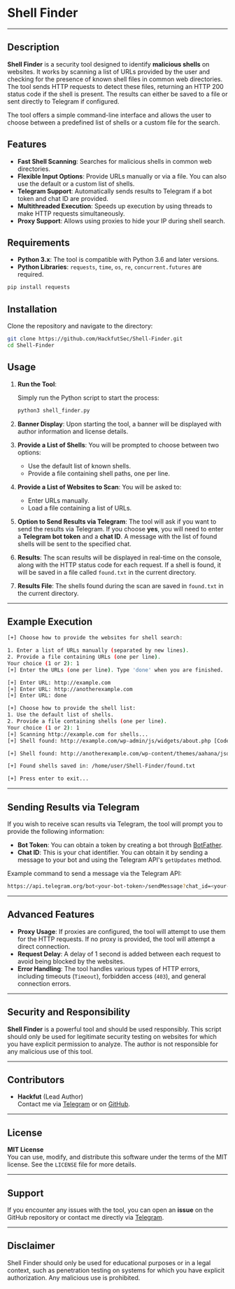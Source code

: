 # Shell Finder

---

## Description

**Shell Finder** is a security tool designed to identify **malicious shells** on websites. It works by scanning a list of URLs provided by the user and checking for the presence of known shell files in common web directories. The tool sends HTTP requests to detect these files, returning an HTTP 200 status code if the shell is present. The results can either be saved to a file or sent directly to Telegram if configured.

The tool offers a simple command-line interface and allows the user to choose between a predefined list of shells or a custom file for the search.

## Features

- **Fast Shell Scanning**: Searches for malicious shells in common web directories.
- **Flexible Input Options**: Provide URLs manually or via a file. You can also use the default or a custom list of shells.
- **Telegram Support**: Automatically sends results to Telegram if a bot token and chat ID are provided.
- **Multithreaded Execution**: Speeds up execution by using threads to make HTTP requests simultaneously.
- **Proxy Support**: Allows using proxies to hide your IP during shell search.

## Requirements

- **Python 3.x**: The tool is compatible with Python 3.6 and later versions.
- **Python Libraries**: `requests`, `time`, `os`, `re`, `concurrent.futures` are required.

```bash
pip install requests
```

## Installation

Clone the repository and navigate to the directory:

```bash
git clone https://github.com/HackfutSec/Shell-Finder.git
cd Shell-Finder
```

## Usage

1. **Run the Tool**:

   Simply run the Python script to start the process:

   ```bash
   python3 shell_finder.py
   ```

2. **Banner Display**:
   Upon starting the tool, a banner will be displayed with author information and license details.

3. **Provide a List of Shells**:
   You will be prompted to choose between two options:
   - Use the default list of known shells.
   - Provide a file containing shell paths, one per line.

4. **Provide a List of Websites to Scan**:
   You will be asked to:
   - Enter URLs manually.
   - Load a file containing a list of URLs.

5. **Option to Send Results via Telegram**:
   The tool will ask if you want to send the results via Telegram. If you choose **yes**, you will need to enter a **Telegram bot token** and a **chat ID**. A message with the list of found shells will be sent to the specified chat.

6. **Results**:
   The scan results will be displayed in real-time on the console, along with the HTTP status code for each request. If a shell is found, it will be saved in a file called `found.txt` in the current directory.

7. **Results File**:
   The shells found during the scan are saved in `found.txt` in the current directory.

---

## Example Execution

```bash
[+] Choose how to provide the websites for shell search:

1. Enter a list of URLs manually (separated by new lines).
2. Provide a file containing URLs (one per line).
Your choice (1 or 2): 1
[+] Enter the URLs (one per line). Type 'done' when you are finished.

[+] Enter URL: http://example.com
[+] Enter URL: http://anotherexample.com
[+] Enter URL: done

[+] Choose how to provide the shell list:
1. Use the default list of shells.
2. Provide a file containing shells (one per line).
Your choice (1 or 2): 1
[+] Scanning http://example.com for shells...
[+] Shell found: http://example.com/wp-admin/js/widgets/about.php [Code: 200]

[+] Shell found: http://anotherexample.com/wp-content/themes/aahana/json.php [Code: 200]

[+] Found shells saved in: /home/user/Shell-Finder/found.txt

[+] Press enter to exit...
```

---

## Sending Results via Telegram

If you wish to receive scan results via Telegram, the tool will prompt you to provide the following information:

- **Bot Token**: You can obtain a token by creating a bot through [BotFather](https://core.telegram.org/bots#botfather).
- **Chat ID**: This is your chat identifier. You can obtain it by sending a message to your bot and using the Telegram API's `getUpdates` method.

Example command to send a message via the Telegram API:

```bash
https://api.telegram.org/bot<your-bot-token>/sendMessage?chat_id=<your-chat-id>&text=<your-message>
```

---

## Advanced Features

- **Proxy Usage**: If proxies are configured, the tool will attempt to use them for the HTTP requests. If no proxy is provided, the tool will attempt a direct connection.
- **Request Delay**: A delay of 1 second is added between each request to avoid being blocked by the websites.
- **Error Handling**: The tool handles various types of HTTP errors, including timeouts (`Timeout`), forbidden access (`403`), and general connection errors.

---

## Security and Responsibility

**Shell Finder** is a powerful tool and should be used responsibly. This script should only be used for legitimate security testing on websites for which you have explicit permission to analyze. The author is not responsible for any malicious use of this tool.

---

## Contributors

- **Hackfut** (Lead Author)  
  Contact me via [Telegram](https://t.me/H4ckfutSec) or on [GitHub](https://github.com/HackfutSec).

---

## License

**MIT License**  
You can use, modify, and distribute this software under the terms of the MIT license. See the `LICENSE` file for more details.

---

## Support

If you encounter any issues with the tool, you can open an **issue** on the GitHub repository or contact me directly via [Telegram](https://t.me/H4ckfutSec).

---

## Disclaimer

Shell Finder should only be used for educational purposes or in a legal context, such as penetration testing on systems for which you have explicit authorization. Any malicious use is prohibited.
